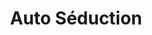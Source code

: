 ---
title: "Auto Séduction"
url: /lacroix-saint-ouen/auto-seduction/
shop: réparation de voitures
---